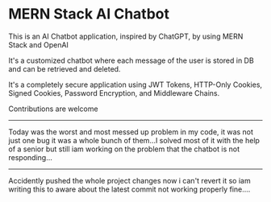 # MERN Stack AI Chatbot

This is an AI Chatbot application, inspired by ChatGPT, by using MERN Stack and OpenAI

It's a customized chatbot where each message of the user is stored in DB and can be retrieved and deleted.

It's a completely secure application using JWT Tokens, HTTP-Only Cookies, Signed Cookies, Password Encryption, and Middleware Chains.

Contributions are welcome

---

Today was the worst and most messed up problem in my code, it was not just one bug it was a whole bunch of them...I solved most of it with the help of a senior but still iam working on the problem that the chatbot is not responding...

---

Accidently pushed the whole project changes now i can't revert it so iam writing this to aware about the latest commit not working properly fine....
